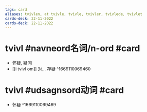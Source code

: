 ```yaml
---
tags: card
aliases: tvivlen, at tvivle, tvivle, tvivler, tvivlede, tvivlet
cards-deck: 22-11-2022
cards-deck: 22-11-2022
---
```


# tvivl #navneord名词/n-ord #card
- 怀疑, 疑问
- [[i tvivl om]] 对... 存疑
^1669110069460

# tvivl #udsagnsord动词 #card 
- 怀疑
^1669110069469
